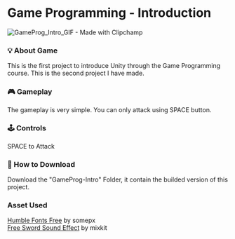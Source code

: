 <h1>Game Programming - Introduction</h1>



![GameProg_Intro_GIF - Made with Clipchamp](https://github.com/JeroekPanggang/GameProg-Intro/assets/158981726/4e4ee6d9-d385-4ceb-a30c-73cd439a1fbb)

<h3>💡 About Game</h3>
<p>
  This is the first project to introduce Unity through the Game Programming course. This is the second project I have made. <br>
</p>

<h3>🎮 Gameplay</h3>

<p>
  The gameplay is very simple. You can only attack using SPACE button.
</p>

<h3>🕹️ Controls</h3>

<p>
  SPACE to Attack
</p>

<h3>📁 How to Download</h3>

<p>
  Download the "GameProg-Intro" Folder, it contain the builded version of this project.
</p>


<h3>Asset Used</h3>
<p>
<a href="https://somepx.itch.io/humble-fonts-free">Humble Fonts Free</a>&nbsp;by somepx<br>
<a href="https://mixkit.co/free-sound-effects/sword/">Free Sword Sound Effect</a> by mixkit<br>
</p>
